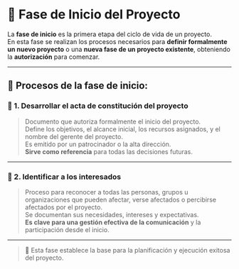 # 🚀 Fase de Inicio del Proyecto

La **fase de inicio** es la primera etapa del ciclo de vida de un proyecto.  
En esta fase se realizan los procesos necesarios para **definir formalmente un nuevo proyecto** o una **nueva fase de un proyecto existente**, obteniendo la **autorización** para comenzar.

---

## 🔁 Procesos de la fase de inicio:

### 📝 1. Desarrollar el acta de constitución del proyecto

> Documento que autoriza formalmente el inicio del proyecto.  
> Define los objetivos, el alcance inicial, los recursos asignados, y el nombre del gerente del proyecto.  
> Es emitido por un patrocinador o la alta dirección.  
> **Sirve como referencia** para todas las decisiones futuras.

---

### 👥 2. Identificar a los interesados

> Proceso para reconocer a todas las personas, grupos u organizaciones que pueden afectar, verse afectados o percibirse afectados por el proyecto.  
> Se documentan sus necesidades, intereses y expectativas.  
> **Es clave para una gestión efectiva de la comunicación** y la participación desde el inicio.

---

> 📌 Esta fase establece la base para la planificación y ejecución exitosa del proyecto.

